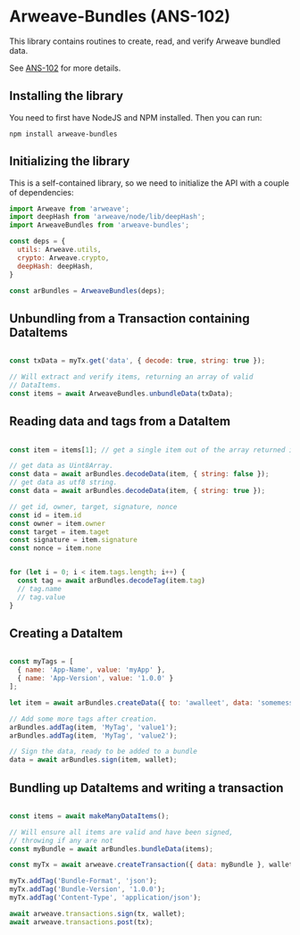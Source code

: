# Arweave-Bundles (ANS-102)

This library contains routines to create, read, and verify Arweave bundled data.

See [ANS-102](https://github.com/ArweaveTeam/arweave-standards/blob/master/ans/ANS-102.md) for more details.

## Installing the library
You need to first have NodeJS and NPM installed. Then you can run:
```
npm install arweave-bundles
```

## Initializing the library

This is a self-contained library, so we need to initialize the API with a couple of dependencies:

```javascript
import Arweave from 'arweave';
import deepHash from 'arweave/node/lib/deepHash';
import ArweaveBundles from 'arweave-bundles';

const deps = {
  utils: Arweave.utils,
  crypto: Arweave.crypto,
  deepHash: deepHash,
}

const arBundles = ArweaveBundles(deps);
```

## Unbundling from a Transaction containing DataItems

```javascript

const txData = myTx.get('data', { decode: true, string: true });

// Will extract and verify items, returning an array of valid 
// DataItems.
const items = await ArweaveBundles.unbundleData(txData);

```

## Reading data and tags from a DataItem

```javascript

const item = items[1]; // get a single item out of the array returned in the previous step.

// get data as Uint8Array.
const data = await arBundles.decodeData(item, { string: false });
// get data as utf8 string.
const data = await arBundles.decodeData(item, { string: true });

// get id, owner, target, signature, nonce
const id = item.id
const owner = item.owner
const target = item.taget
const signature = item.signature
const nonce = item.none


for (let i = 0; i < item.tags.length; i++) {
  const tag = await arBundles.decodeTag(item.tag)
  // tag.name
  // tag.value
}


```

## Creating a DataItem

```javascript

const myTags = [
  { name: 'App-Name', value: 'myApp' },
  { name: 'App-Version', value: '1.0.0' }
];

let item = await arBundles.createData({ to: 'awalleet', data: 'somemessage', tags: myTags }, wallet);

// Add some more tags after creation.
arBundles.addTag(item, 'MyTag', 'value1');
arBundles.addTag(item, 'MyTag', 'value2');

// Sign the data, ready to be added to a bundle
data = await arBundles.sign(item, wallet);

```

## Bundling up DataItems and writing a transaction

```javascript

const items = await makeManyDataItems();

// Will ensure all items are valid and have been signed,
// throwing if any are not
const myBundle = await arBundles.bundleData(items);

const myTx = await arweave.createTransaction({ data: myBundle }, wallet);

myTx.addTag('Bundle-Format', 'json');
myTx.addTag('Bundle-Version', '1.0.0');
myTx.addTag('Content-Type', 'application/json');

await arweave.transactions.sign(tx, wallet);
await arweave.transactions.post(tx);

```

